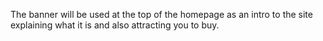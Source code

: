 The banner will be used at the top of the homepage as an intro to the site explaining what it is and also attracting you to buy.
